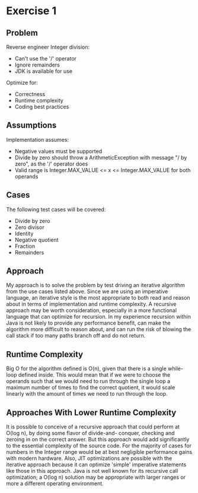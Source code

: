 Exercise 1
==========

Problem
-------

Reverse engineer Integer division:
* Can't use the '/' operator 
* Ignore remainders
* JDK is available for use

Optimize for:
* Correctness
* Runtime complexity
* Coding best practices

Assumptions
-----------

Implementation assumes:
* Negative values must be supported
* Divide by zero should throw a ArithmeticException with message "/ by zero", as the '/' operator does 
* Valid range is Integer.MAX_VALUE <= x <= Integer.MAX_VALUE for both operands


Cases
-----

The following test cases will be covered:
* Divide by zero
* Zero divisor
* Identity
* Negative quotient
* Fraction
* Remainders

Approach
--------

My approach is to solve the problem by test driving an iterative algorithm from the use cases listed above.  Since we 
are using an imperative language, an iterative style is the most appropriate to both read and reason about in terms of 
implementation and runtime complexity.  A recursive approach may be worth consideration, especially in a more 
functional language that can optimize for recursion.  In my experience recursion within Java is not likely to provide 
any performance benefit, can make the algorithm more difficult to reason about, and can run the risk of blowing the 
call stack if too many paths branch off and do not return.

Runtime Complexity
------------------

Big O for the algorithm defined is O(n), given that there is a single while-loop defined inside. This would mean that if 
we were to choose the operands such that we would need to run through the single loop a maximum number of times to find 
the correct quotient, it would scale linearly with the amount of times we need to run through the loop.  

Approaches With Lower Runtime Complexity
----------------------------------------

It is possible to conceive of a recursive approach that could perform at O(log n), by doing some flavor of divide-and-
conquer, checking and zeroing in on the correct answer.  But this approach would add significantly to the essential 
complexity of the source code.  For the majority of cases for numbers in the Integer range would be at best negligible 
performance gains with modern hardware.  Also, JIT optimizations are possible with the iterative approach because it 
can optimize 'simple' imperative statements like those in this approach.  Java is not well known for its recursive call 
optimization; a O(log n) solution may be appropriate with larger ranges or more a different operating environment.

